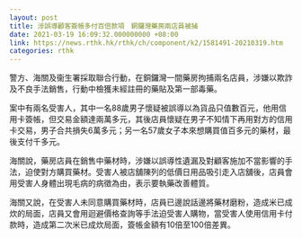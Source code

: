 ```yaml
---
layout: post
title: 涉誤導顧客簽帳多付百倍款項　銅鑼灣藥房兩店員被捕
date: 2021-03-19 16:09:32.000000000 +08:00
link: https://news.rthk.hk/rthk/ch/component/k2/1581491-20210319.htm
categories: rthk
---
```


警方、海關及衞生署採取聯合行動，在銅鑼灣一間藥房拘捕兩名店員，涉嫌以欺詐及不良手法銷售，行動中檢獲未經註冊的藥貼及第一部毒藥。

案中有兩名受害人，其中一名88歲男子懷疑被誤導以為貨品只值數百元，他用信用卡簽帳，但交易金額達兩萬多元，其後店員懷疑在男子不知情下再用對方的信用卡交易，男子合共損失6萬多元；另一名57歲女子本來想購買值百多元的藥材，最後支付千多元。

海關說，藥房店員在銷售中藥材時，涉嫌以誤導性遺漏及對顧客施加不當影響的手法，迫使對方購買藥材。受害人被店舖陳列的低價日用品吸引走入店舖後，店員會用受害人身體出現毛病的病徵為由，表示要執藥改善體質。

海關又說，在受害人未同意購買藥材時，店員已邊說話邊將藥材磨粉，造成米已成炊的局面，店員又會用迴避價格查詢等手法迫受害人購物，當受害人使用信用卡付款時，造成第二次米已成炊局面，簽帳金額有10倍至100倍差異。
